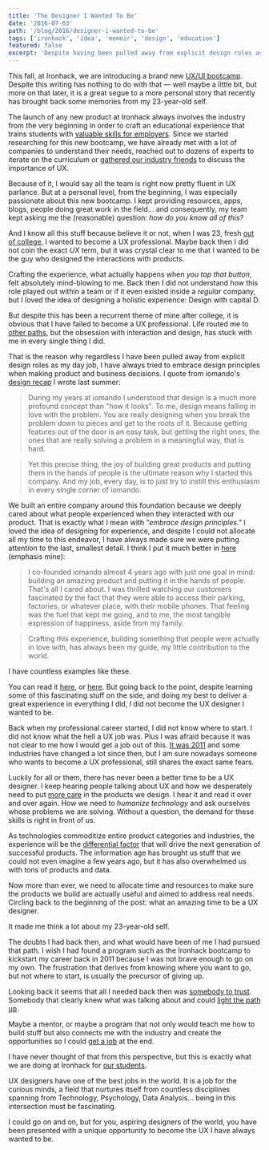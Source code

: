 ```yaml
---
title: 'The Designer I Wanted To Be'
date: '2016-07-03'
path: '/blog/2016/designer-i-wanted-to-be'
tags: ['ironhack', 'idea', 'memoir', 'design', 'education']
featured: false
excerpt: 'Despite having been pulled away from explicit design roles as my day job, I have always embraced design principles when making a product or a business decision.'
---
```


This fall, at Ironhack, we are introducing a brand new [UX/UI bootcamp](https://www.ironhack.com/en/ux-ui-design-bootcamp). Despite this writing has nothing to do with that — well maybe a little bit, but more on that later, it is a great segue to a more personal story that recently has brought back some memories from my 23-year-old self.

The launch of any new product at Ironhack always involves the industry from the very beginning in order to craft an educational experience that trains students with [valuable skills for employers](/blog/2017/curiosity-trumps-everything). Since we started researching for this new bootcamp, we have already met with a lot of companies to understand their needs, reached out to dozens of experts to iterate on the curriculum or [gathered our industry friends](http://www.meetup.com/ironhack-barcelona/events/232025284/) to discuss the importance of UX.

Because of it, I would say all the team is right now pretty fluent in UX parlance. But at a personal level, from the beginning, I was especially passionate about this new bootcamp. I kept providing resources, apps, blogs, people doing great work in the field... and consequently, my team kept asking me the (reasonable) question: _how do you know all of this?_

And I know all this stuff because believe it or not, when I was 23, fresh [out of college](/blog/2013/industrial-engineer), I wanted to become a UX professional. Maybe back then I did not coin the exact _UX_ term, but it was crystal clear to me that I wanted to be the guy who designed the interactions with products.

Crafting the experience, what actually happens when _you tap that button_, felt absolutely mind-blowing to me. Back then I did not understand how this role played out within a team or if it even existed inside a _regular_ company, but I loved the idea of designing a holistic experience: Design with capital D.

But despite this has been a recurrent theme of mine after college, it is obvious that I have failed to become a UX professional. Life routed me to [other paths](/tags/iomando), but the obsession with interaction and design, has stuck with me in every single thing I did.

That is the reason why regardless I have been pulled away from explicit design roles as my day job, I have always tried to embrace design principles when making product and business decisions. I quote from iomando's [design recap](/blog/2015/iomando-design) I wrote last summer:

> During my years at iomando I understood that design is a much more profound concept than "how it looks". To me, design means falling in love with the problem. You are really designing when you break the problem down to pieces and get to the roots of it. Because getting features out of the door is an easy task, but getting the right ones, the ones that are really solving a problem in a meaningful way, that is hard.

> Yet this precise thing, the joy of building great products and putting them in the hands of people is the ultimate reason why I started this company. And my job, every day, is to just try to instill this enthusiasm in every single corner of iomando.

We built an entire company around this foundation because we deeply cared about what people experienced when they interacted with our product. That is exactly what I mean with _"embrace design principles."_ I loved the idea of designing for experience, and despite I could not allocate all my time to this endeavor, I have always made sure we were putting attention to the last, smallest detail. I think I put it much better in [here](/blog/2015/stepping-down) (emphasis mine):

> I co-founded iomando almost 4 years ago with just one goal in mind: building an amazing product and putting it in the hands of people. That's all I cared about. I was thrilled watching our customers fascinated by the fact that they were able to access their parking, factories, or whatever place, with their mobile phones. That feeling was the fuel that kept me going, and to me, the most tangible expression of happiness, aside from my family.

> Crafting this experience, building something that people were actually in love with, has always been my guide, my little contribution to the world.

I have countless examples like these.

You can read it [here](/blog/2015/lifestyle), or [here](/blog/2014/30). But going back to the point, despite learning some of this fascinating stuff on the side, and doing my best to deliver a great experience in everything I did, I did not become the UX designer I wanted to be.

Back when my professional career started, I did not know where to start. I did not know what the hell a UX job was. Plus I was afraid because it was not clear to me how I would get a job out of this. [It was 2011](/blog/2013/iomando-prologue) and some industries have changed a lot since then, but I am sure nowadays someone who wants to become a UX professional, still shares the exact same fears.

Luckily for all or them, there has never been a better time to be a UX designer. I keep hearing people talking about UX and how we desperately need to put [more care](/blog/2015/passion-work) in the products we design. I hear it and read it over and over again. How we need to _humanize technology_ and ask ourselves whose problems we are solving. Without a question, the demand for these skills is right in front of us.

As technologies commoditize entire product categories and industries, the experience will be the [differential factor](/blog/2015/wallapop) that will drive the next generation of successful products. The information age has brought us stuff that we could not even imagine a few years ago, but it has also overwhelmed us with tons of products and data.

Now more than ever, we need to allocate time and resources to make sure the products we build are actually useful and aimed to address real needs. Circling back to the beginning of the post: what an amazing time to be a UX designer.

It made me think a lot about my 23-year-old self.

The doubts I had back then, and what would have been of me I had pursued that path. I wish I had found a program such as the Ironhack bootcamp to kickstart my career back in 2011 because I was not brave enough to go on my own. The frustration that derives from knowing where you want to go, but not where to start, is usually the precursor of giving up.

Looking back it seems that all I needed back then was [somebody to trust](/blog/2017/building-our-community). Somebody that clearly knew what was talking about and could [light the path up](/blog/2017/alignment).

Maybe a mentor, or maybe a program that not only would teach me how to build stuff but also connects me with the industry and create the opportunities so I could [get a job](/blog/2017/curiosity-trumps-everything) at the end.

I have never thought of that from this perspective, but this is exactly what we are doing at Ironhack for [our students](/blog/2016/ironhack-experience).

UX designers have one of the best jobs in the world. It is a job for the curious minds, a field that nurtures itself from countless disciplines spanning from Technology, Psychology, Data Analysis... being in this intersection must be fascinating.

I could go on and on, but for you, aspiring designers of the world, you have been presented with a unique opportunity to become the UX I have always wanted to be.
